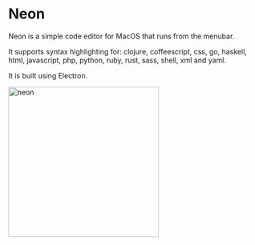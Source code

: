 # Neon

Neon is a simple code editor for MacOS that runs from the menubar.

It supports syntax highlighting for: clojure, coffeescript, css, go, haskell, html, javascript, php, python, ruby, rust, sass, shell, xml and yaml.

It is built using Electron.

<img src="http://i.imgur.com/Su4oxY2.png" alt="neon" width="300">
